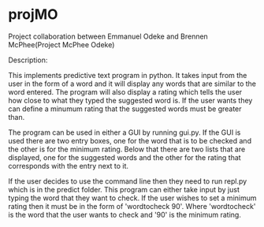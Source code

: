 # projMO
Project collaboration between Emmanuel Odeke and Brennen McPhee(Project McPhee Odeke)

Description: 

This implements predictive text program in python. It takes input from the user
in the form of a word and it will display any words that are similar to
the word entered. The program will also display a rating which tells the
user how close to what they typed the suggested word is. If the user wants
they can define a minumum rating that the suggested words must be greater
than.

The program can be used in either a GUI by running gui.py. If the GUI is
used there are two entry boxes, one for the word that is to be checked
and the other is for the minimum rating. Below that there are two lists that
are displayed, one for the suggested words and the other for the rating
that corresponds with the entry next to it.

If the user decides to use the command line then they need to run repl.py
which is in the predict folder. This program can either take input by just
typing the word that they want to check. If the user wishes to set a
minimum rating then it must be in the form of 'wordtocheck 90'. Where 
'wordtocheck' is the word that the user wants to check and '90' is the
minimum rating.
